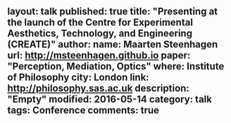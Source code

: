 layout: talk
published: true
title: "Presenting at the launch of the Centre for Experimental Aesthetics, Technology, and Engineering (CREATE)"
author: 
    name: Maarten Steenhagen
    url: http://msteenhagen.github.io
paper: "Perception, Mediation, Optics"
where: Institute of Philosophy
city: London
link: http://philosophy.sas.ac.uk
description: "Empty"
modified: 2016-05-14
category: talk
tags: Conference
comments: true  
---
